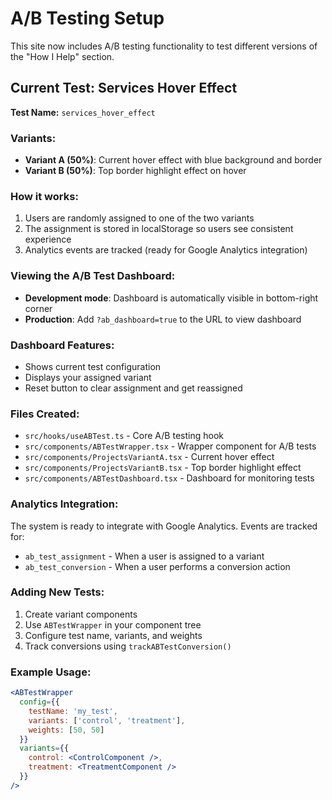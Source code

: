# A/B Testing Setup

This site now includes A/B testing functionality to test different versions of the "How I Help" section.

## Current Test: Services Hover Effect

**Test Name:** `services_hover_effect`

### Variants:
- **Variant A (50%)**: Current hover effect with blue background and border
- **Variant B (50%)**: Top border highlight effect on hover

### How it works:
1. Users are randomly assigned to one of the two variants
2. The assignment is stored in localStorage so users see consistent experience
3. Analytics events are tracked (ready for Google Analytics integration)

### Viewing the A/B Test Dashboard:
- **Development mode**: Dashboard is automatically visible in bottom-right corner
- **Production**: Add `?ab_dashboard=true` to the URL to view dashboard

### Dashboard Features:
- Shows current test configuration
- Displays your assigned variant
- Reset button to clear assignment and get reassigned

### Files Created:
- `src/hooks/useABTest.ts` - Core A/B testing hook
- `src/components/ABTestWrapper.tsx` - Wrapper component for A/B tests
- `src/components/ProjectsVariantA.tsx` - Current hover effect
- `src/components/ProjectsVariantB.tsx` - Top border highlight effect
- `src/components/ABTestDashboard.tsx` - Dashboard for monitoring tests

### Analytics Integration:
The system is ready to integrate with Google Analytics. Events are tracked for:
- `ab_test_assignment` - When a user is assigned to a variant
- `ab_test_conversion` - When a user performs a conversion action

### Adding New Tests:
1. Create variant components
2. Use `ABTestWrapper` in your component tree
3. Configure test name, variants, and weights
4. Track conversions using `trackABTestConversion()`

### Example Usage:
```jsx
<ABTestWrapper
  config={{
    testName: 'my_test',
    variants: ['control', 'treatment'],
    weights: [50, 50]
  }}
  variants={{
    control: <ControlComponent />,
    treatment: <TreatmentComponent />
  }}
/>
```
